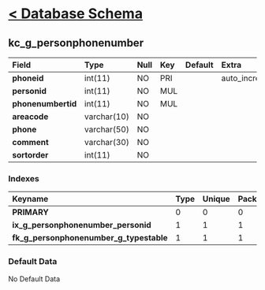 # [< Database Schema](DatabaseSchema.md) #

## kc\_g\_personphonenumber ##
| **Field** | Type | Null | Key | Default | Extra | Comment |
|:----------|:-----|:-----|:----|:--------|:------|:--------|
| **phoneid** | int(11) | NO   | PRI |         | auto\_increment |         |
| **personid** | int(11) | NO   | MUL |         |       |         |
| **phonenumbertid** | int(11) | NO   | MUL |         |       |         |
| **areacode** | varchar(10) | NO   |     |         |       |         |
| **phone** | varchar(50) | NO   |     |         |       |         |
| **comment** | varchar(30) | NO   |     |         |       |         |
| **sortorder** | int(11) | NO   |     |         |       |         |


### Indexes ###
| **Keyname** | Type | Unique | Packed | Column | Seq | Cardinality | Collation | Null | Comment |
|:------------|:-----|:-------|:-------|:-------|:----|:------------|:----------|:-----|:--------|
| **PRIMARY** | 0    | 0      | 0      | phoneid | 1   | 0           | A         | 0    | 0       |
| **ix\_g\_personphonenumber\_personid** | 1    | 1      | 1      | personid | 1   |             | A         | 1    | 1       |
| **fk\_g\_personphonenumber\_g\_typestable** | 1    | 1      | 1      | phonenumbertid | 1   |             | A         | 1    | 1       |


### Default Data ###
No Default Data